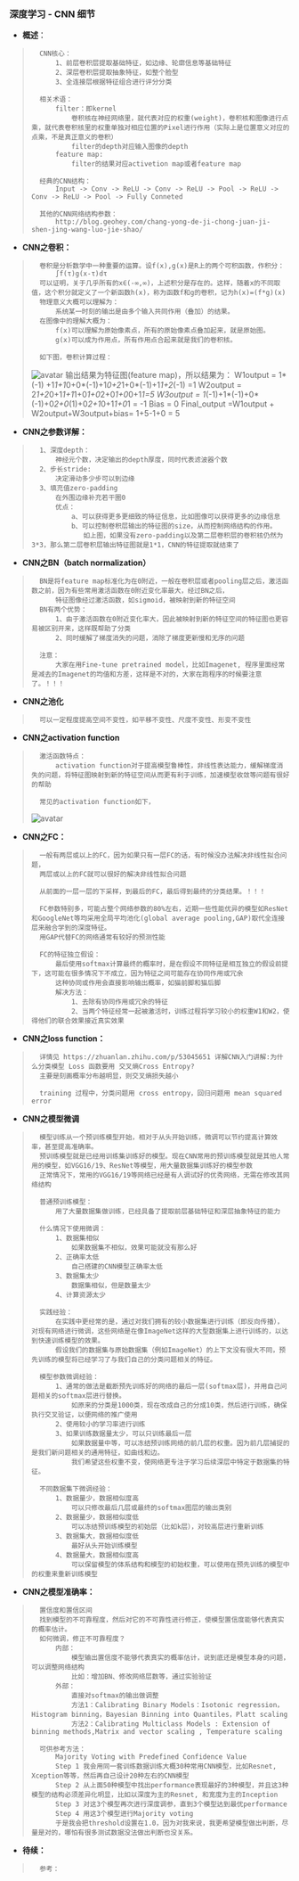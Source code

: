 ### 深度学习 - CNN 细节
- **概述**：
>       CNN核心：
>           1、前层卷积层提取基础特征，如边缘、轮廓信息等基础特征
>           2、深层卷积层提取抽象特征，如整个脸型
>           3、全连接层根据特征组合进行评分分类
>
>       相关术语：
>           filter：即kernel
>               卷积核在神经网络里，就代表对应的权重(weight)，卷积核和图像进行点乘，就代表卷积核里的权重单独对相应位置的Pixel进行作用（实际上是位置意义对应的点乘，不是真正意义的卷积）
>               filter的depth对应输入图像的depth
>           feature map:
>               filter的结果对应activetion map或者feature map
>
>       经典的CNN结构：
>           Input -> Conv -> ReLU -> Conv -> ReLU -> Pool -> ReLU -> Conv -> ReLU -> Pool -> Fully Conneted
>
>       其他的CNN网络结构参数：
>           http://blog.geohey.com/chang-yong-de-ji-chong-juan-ji-shen-jing-wang-luo-jie-shao/
>
>
>

- **CNN之卷积：**
>       卷积是分析数学中一种重要的运算。设f(x),g(x)是R上的两个可积函数，作积分：
>           ∫f(τ)g(x-τ)dτ
>       可以证明，关于几乎所有的x∈(-∞,∞)，上述积分是存在的。这样，随着x的不同取值，这个积分就定义了一个新函数h(x)，称为函数f和g的卷积，记为h(x)=(f*g)(x)
>       物理意义大概可以理解为：
>           系统某一时刻的输出是由多个输入共同作用（叠加）的结果。
>       在图像中的理解大概为：
>           f(x)可以理解为原始像素点，所有的原始像素点叠加起来，就是原始图。
>           g(x)可以成为作用点，所有作用点合起来就是我们的卷积核。
>
>       如下图，卷积计算过程：
> ![avatar](https://github.com/nwaiting/wolf-ai/blob/master/wolf_others/pic/nlp_deep_learning_cnn_filter_calculate.jpg)
>       输出结果为特征图(feature map)，所以结果为：
>           W1output = 1*(-1) +1*1+1*0+0*(-1)+1*0+2*1+0*(-1)+1*1+2*(-1) =1
>           W2output = 2*1+2*0+1*1+1*1+0*1+0*2+0*1+0*0+1*1=5
>           W3output = 1*(-1)+1*(-1)+0*(-1)+0*2+0*(1)+0*2+1*0+1*1+0*1 = -1
>           Bias = 0
>           Final_output =W1output + W2output+W3output+bias= 1+5-1+0 = 5
>
>

- **CNN之参数详解：**
>       1、深度depth：
>           神经元个数，决定输出的depth厚度，同时代表滤波器个数
>       2、步长stride:
>           决定滑动多少步可以到边缘
>       3、填充值zero-padding
>           在外围边缘补充若干圈0
>           优点：
>               a、可以获得更多更细致的特征信息，比如图像可以获得更多的边缘信息
>               b、可以控制卷积层输出的特征图的size，从而控制网络结构的作用。
>                  如上图，如果没有zero-padding以及第二层卷积层的卷积核仍然为3*3，那么第二层卷积层输出特征图就是1*1，CNN的特征提取就结束了
>

- **CNN之BN（batch normalization）**
>       BN是将feature map标准化为在0附近，一般在卷积层或者pooling层之后，激活函数之前，因为有些常用激活函数在0附近变化率最大，经过BN之后，
>           特征图像经过激活函数，如sigmoid，被映射到新的特征空间
>       BN有两个优势：
>           1、由于激活函数在0附近变化率大，因此被映射到新的特征空间的特征图也更容易被区别开来，这样既帮助了分类
>           2、同时缓解了梯度消失的问题，消除了梯度更新慢和无序的问题
>
>       注意：
>           大家在用Fine-tune pretrained model，比如Imagenet, 程序里面经常是减去的Imagenet的均值和方差，这样是不对的，大家在跑程序的时候要注意了。！！！
>
>

- **CNN之池化**
>       可以一定程度提高空间不变性，如平移不变性、尺度不变性、形变不变性
>

- **CNN之activation function**
>       激活函数特点：
>           activation function对于提高模型鲁棒性，非线性表达能力，缓解梯度消失的问题，将特征图映射到新的特征空间从而更有利于训练，加速模型收敛等问题有很好的帮助
>
>       常见的activation function如下，
> ![avatar](https://github.com/nwaiting/wolf-ai/blob/master/wolf_others/pic/nlp_deep_learning_cnn_active_function.jpg)
>

- **CNN之FC：**
>       一般有两层或以上的FC，因为如果只有一层FC的话，有时候没办法解决非线性拟合问题，
>       两层或以上的FC就可以很好的解决非线性拟合问题
>
>       从前面的一层一层的下采样，到最后的FC，最后得到最终的分类结果。！！！
>
>       FC参数特别多，可能占整个网络参数的80%左右，近期一些性能优异的模型如ResNet和GoogleNet等均采用全局平均池化(global average pooling,GAP)取代全连接层来融合学到的深度特征。
>       用GAP代替FC的网络通常有较好的预测性能
>
>       FC的特征独立假设：
>           最后使用softmax计算最终的概率时，是在假设不同特征是相互独立的假设前提下，这可能在很多情况下不成立，因为特征之间可能存在协同作用或冗余
>           这种协同或作用会直接影响输出概率，如猫前脚和猫后脚
>           解决方法：
>               1、去除有协同作用或冗余的特征
>               2、当两个特征经常一起被激活时，训练过程将学习较小的权重W1和W2，使得他们的联合效果接近真实效果
>

- **CNN之loss function：**
>       详情见 https://zhuanlan.zhihu.com/p/53045651 详解CNN入门讲解:为什么分类模型 Loss 函数要用 交叉熵Cross Entropy?
>       主要是刻画概率分布越明显，则交叉熵损失越小
>
>       training 过程中，分类问题用 cross entropy，回归问题用 mean squared error
>

- **CNN之模型微调**
>       模型训练从一个预训练模型开始，相对于从头开始训练，微调可以节约提高计算效率，甚至提高准确率。
>       预训练模型就是已经用训练集训练好的模型。现在CNN常用的预训练模型就是其他人常用的模型，如VGG16/19、ResNet等模型，用大量数据集训练好的模型参数
>       正常情况下，常用的VGG16/19等网络已经是有人调试好的优秀网络，无需在修改其网络结构
>
>       普通预训练模型：
>           用了大量数据集做训练，已经具备了提取前层基础特征和深层抽象特征的能力
>
>       什么情况下使用微调：
>           1、数据集相似
>               如果数据集不相似，效果可能就没有那么好
>           2、正确率太低
>               自己搭建的CNN模型正确率太低
>           3、数据集太少
>               数据集相似，但是数量太少
>           4、计算资源太少
>
>       实践经验：
>           在实践中更经常的是，通过对我们拥有的较小数据集进行训练（即反向传播），对现有网络进行微调，这些网络是在像ImageNet这样的大型数据集上进行训练的，以达到快速训练模型的效果。
>           假设我们的数据集与原始数据集（例如ImageNet）的上下文没有很大不同，预先训练的模型将已经学习了与我们自己的分类问题相关的特征。
>
>       模型参数微调经验：
>           1、通常的做法是截断预先训练好的网络的最后一层(softmax层)，并用自己问题相关的softmax层进行替换。
>               如原来的分类是1000类，现在改成自己的分成10类，然后进行训练，确保执行交叉验证，以便网络的推广使用
>           2、使用较小的学习率进行训练
>           3、如果训练数据量太少，可以只训练最后一层
>               如果数据量中等，可以冻结预训练网络的前几层的权重。因为前几层捕捉的是我们新问题相关的通用特征，如曲线和边。
>               我们希望这些权重不变，使网络更专注于学习后续深层中特定于数据集的特征。
>
>       不同数据集下微调经验：
>           1、数据量少，数据相似度高
>               可以只修改最后几层或最终的softmax图层的输出类别
>           2、数据量少，数据相似度低
>               可以冻结预训练模型的初始层（比如k层），对较高层进行重新训练
>           3、数据集大，数据相似度低
>               最好从头开始训练模型
>           4、数据量大，数据相似度高
>               可以保留模型的体系结构和模型的初始权重，可以使用在预先训练的模型中的权重来重新训练模型
>

- **CNN之模型准确率：**
>       置信度和置信区间
>       找到模型的不可靠程度，然后对它的不可靠性进行修正，使模型置信度能够代表真实的概率估计。
>       如何微调，修正不可靠程度？
>           内部：
>               模型输出置信度不能够代表真实的概率估计，说到底还是模型本身的问题，可以调整网络结构
>               比如：增加BN、修改网络层数等，通过实验验证
>           外部：
>               直接对softmax的输出做调整
>               方法1：Calibrating Binary Models：Isotonic regression， Histogram binning，Bayesian Binning into Quantiles，Platt scaling
>               方法2：Calibrating Multiclass Models : Extension of binning methods,Matrix and vector scaling , Temperature scaling
>
>       可供参考方法：
>           Majority Voting with Predefined Confidence Value
>           Step 1 我会用同一套训练数据训练大概30种常用CNN模型，比如Resnet, Xception等等，然后再自己设计20种左右的CNN模型
>           Step 2 从上面50种模型中找出performance表现最好的3种模型，并且这3种模型的结构必须差异化明显，比如以深度为主的Resnet, 和宽度为主的Inception
>           Step 3 对这3个模型再次进行深度调参，直到3个模型达到最优performance
>           Step 4 用这3个模型进行Majority voting
>           于是我会把threshold设置在1.0，因为对我来说，我更希望模型做出判断，尽量是对的，哪怕有很多测试数据没法做出判断也没关系。
>
>
>
>
>
>


- **待续：**
>       参考：
>
>
>
>
>
>
>
>
>
>
>
>
>
>
>
>
>
>
>
>
>
>
>
